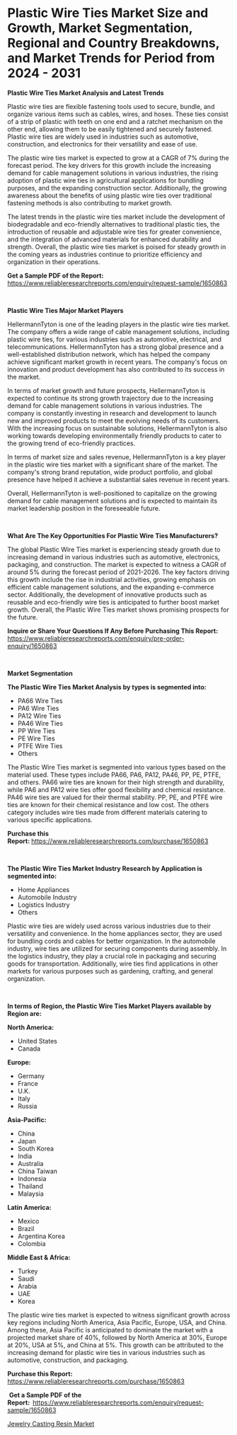 <p><h1>Plastic Wire Ties Market Size and Growth, Market Segmentation, Regional and Country Breakdowns, and Market Trends for Period from 2024 -  2031</h1></p><p><strong>Plastic Wire Ties Market Analysis and Latest Trends</strong></p>
<p><p>Plastic wire ties are flexible fastening tools used to secure, bundle, and organize various items such as cables, wires, and hoses. These ties consist of a strip of plastic with teeth on one end and a ratchet mechanism on the other end, allowing them to be easily tightened and securely fastened. Plastic wire ties are widely used in industries such as automotive, construction, and electronics for their versatility and ease of use.</p><p>The plastic wire ties market is expected to grow at a CAGR of 7% during the forecast period. The key drivers for this growth include the increasing demand for cable management solutions in various industries, the rising adoption of plastic wire ties in agricultural applications for bundling purposes, and the expanding construction sector. Additionally, the growing awareness about the benefits of using plastic wire ties over traditional fastening methods is also contributing to market growth.</p><p>The latest trends in the plastic wire ties market include the development of biodegradable and eco-friendly alternatives to traditional plastic ties, the introduction of reusable and adjustable wire ties for greater convenience, and the integration of advanced materials for enhanced durability and strength. Overall, the plastic wire ties market is poised for steady growth in the coming years as industries continue to prioritize efficiency and organization in their operations.</p></p>
<p><strong>Get a Sample PDF of the Report:&nbsp;</strong> <a href="https://www.reliableresearchreports.com/enquiry/request-sample/1650863">https://www.reliableresearchreports.com/enquiry/request-sample/1650863</a></p>
<p>&nbsp;</p>
<p><strong>Plastic Wire Ties Major Market Players</strong></p>
<p><p>HellermannTyton is one of the leading players in the plastic wire ties market. The company offers a wide range of cable management solutions, including plastic wire ties, for various industries such as automotive, electrical, and telecommunications. HellermannTyton has a strong global presence and a well-established distribution network, which has helped the company achieve significant market growth in recent years. The company's focus on innovation and product development has also contributed to its success in the market.</p><p>In terms of market growth and future prospects, HellermannTyton is expected to continue its strong growth trajectory due to the increasing demand for cable management solutions in various industries. The company is constantly investing in research and development to launch new and improved products to meet the evolving needs of its customers. With the increasing focus on sustainable solutions, HellermannTyton is also working towards developing environmentally friendly products to cater to the growing trend of eco-friendly practices.</p><p>In terms of market size and sales revenue, HellermannTyton is a key player in the plastic wire ties market with a significant share of the market. The company's strong brand reputation, wide product portfolio, and global presence have helped it achieve a substantial sales revenue in recent years.</p><p>Overall, HellermannTyton is well-positioned to capitalize on the growing demand for cable management solutions and is expected to maintain its market leadership position in the foreseeable future.</p></p>
<p>&nbsp;</p>
<p><strong>What Are The Key Opportunities For Plastic Wire Ties Manufacturers?</strong></p>
<p><p>The global Plastic Wire Ties market is experiencing steady growth due to increasing demand in various industries such as automotive, electronics, packaging, and construction. The market is expected to witness a CAGR of around 5% during the forecast period of 2021-2026. The key factors driving this growth include the rise in industrial activities, growing emphasis on efficient cable management solutions, and the expanding e-commerce sector. Additionally, the development of innovative products such as reusable and eco-friendly wire ties is anticipated to further boost market growth. Overall, the Plastic Wire Ties market shows promising prospects for the future.</p></p>
<p><strong>Inquire or Share Your Questions If Any Before Purchasing This Report:</strong> <a href="https://www.reliableresearchreports.com/enquiry/pre-order-enquiry/1650863">https://www.reliableresearchreports.com/enquiry/pre-order-enquiry/1650863</a></p>
<p>&nbsp;</p>
<p><strong>Market Segmentation</strong></p>
<p><strong>The Plastic Wire Ties Market Analysis by types is segmented into:</strong></p>
<p><ul><li>PA66 Wire Ties</li><li>PA6 Wire Ties</li><li>PA12 Wire Ties</li><li>PA46 Wire Ties</li><li>PP Wire Ties</li><li>PE Wire Ties</li><li>PTFE Wire Ties</li><li>Others</li></ul></p>
<p><p>The Plastic Wire Ties market is segmented into various types based on the material used. These types include PA66, PA6, PA12, PA46, PP, PE, PTFE, and others. PA66 wire ties are known for their high strength and durability, while PA6 and PA12 wire ties offer good flexibility and chemical resistance. PA46 wire ties are valued for their thermal stability. PP, PE, and PTFE wire ties are known for their chemical resistance and low cost. The others category includes wire ties made from different materials catering to various specific applications.</p></p>
<p><strong>Purchase this Report:&nbsp;</strong><a href="https://www.reliableresearchreports.com/purchase/1650863">https://www.reliableresearchreports.com/purchase/1650863</a></p>
<p>&nbsp;</p>
<p><strong>The Plastic Wire Ties Market Industry Research by Application is segmented into:</strong></p>
<p><ul><li>Home Appliances</li><li>Automobile Industry</li><li>Logistics Industry</li><li>Others</li></ul></p>
<p><p>Plastic wire ties are widely used across various industries due to their versatility and convenience. In the home appliances sector, they are used for bundling cords and cables for better organization. In the automobile industry, wire ties are utilized for securing components during assembly. In the logistics industry, they play a crucial role in packaging and securing goods for transportation. Additionally, wire ties find applications in other markets for various purposes such as gardening, crafting, and general organization.</p></p>
<p>&nbsp;</p>
<p><strong>In terms of Region, the Plastic Wire Ties Market Players available by Region are:</strong></p>
<p>
    <p> <strong> North America: </strong>
        <ul>
            <li>United States</li>
            <li>Canada</li>
        </ul>
        </p> 
    <p> <strong> Europe: </strong>
        <ul>
            <li>Germany</li>
            <li>France</li>
            <li>U.K.</li>
            <li>Italy</li>
            <li>Russia</li>
        </ul>
        </p> 
    <p> <strong> Asia-Pacific: </strong>
        <ul>
            <li>China</li>
            <li>Japan</li>
            <li>South Korea</li>
            <li>India</li>
            <li>Australia</li>
            <li>China Taiwan</li>
            <li>Indonesia</li>
            <li>Thailand</li>
            <li>Malaysia</li>
        </ul>
        </p> 
    <p> <strong> Latin America: </strong>
        <ul>
            <li>Mexico</li>
            <li>Brazil</li>
            <li>Argentina Korea</li>
            <li>Colombia</li>
        </ul>
        </p> 
    <p> <strong> Middle East & Africa: </strong>
        <ul>
            <li>Turkey</li>
            <li>Saudi</li>
            <li>Arabia</li>
            <li>UAE</li>
            <li>Korea</li>
        </ul>
    </p>
    </p>
<p><p>The plastic wire ties market is expected to witness significant growth across key regions including North America, Asia Pacific, Europe, USA, and China. Among these, Asia Pacific is anticipated to dominate the market with a projected market share of 40%, followed by North America at 30%, Europe at 20%, USA at 5%, and China at 5%. This growth can be attributed to the increasing demand for plastic wire ties in various industries such as automotive, construction, and packaging.</p></p>
<p><strong>Purchase this Report: </strong><a href="https://www.reliableresearchreports.com/purchase/1650863">https://www.reliableresearchreports.com/purchase/1650863</a></p>
<p>&nbsp;<strong>Get a Sample PDF of the Report:&nbsp;&nbsp;</strong><a href="https://www.reliableresearchreports.com/enquiry/request-sample/1650863">https://www.reliableresearchreports.com/enquiry/request-sample/1650863</a></p>
<p><strong></strong></p>
<p><p><a href="https://github.com/ruddyyedelwadw/Market-Research-Report-List-1/blob/main/jewelry-casting-resin-market.md">Jewelry Casting Resin Market</a></p></p>